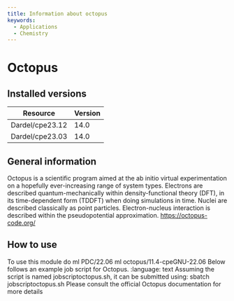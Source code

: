 ```yaml
---
title: Information about octopus
keywords:
  - Applications
  - Chemistry
---
```

# Octopus

## Installed versions

| Resource | Version |
|---|---|
| Dardel/cpe23.12 | 14.0 |
| Dardel/cpe23.03 | 14.0 |

## General information

Octopus is a scientific program aimed at the ab initio virtual experimentation on a hopefully ever-increasing range of system types. Electrons are described quantum-mechanically within density-functional theory (DFT), in its time-dependent form (TDDFT) when doing simulations in time. Nuclei are described classically as point particles. Electron-nucleus interaction is described within the pseudopotential approximation.
https://octopus-code.org/

## How to use

To use this module do
ml PDC/22.06
ml octopus/11.4-cpeGNU-22.06
Below follows an example job script for Octopus.
:language: text
Assuming the script is named jobscriptoctopus.sh, it can be submitted using:
sbatch jobscriptoctopus.sh
Please consult the official Octopus documentation for more details


